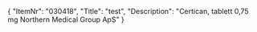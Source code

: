 {
  "ItemNr": "030418",
  "Title": "test",
  "Description": "Certican, tablett 0,75 mg Northern Medical Group ApS"
}
